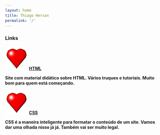 ```yaml
---
layout: home
title: Thiago Hersan
permalink: '/'
---
```

<h3>Links</h3>
<h4>
  <img src="imgs/coracao.gif">
  <a href="https://www.w3schools.com/html/">HTML</a>
  <p>Site com material didático sobre HTML. Vários truques e tutoriais. Muito bom para quem está começando.</p>
</h4>

<h4>
  <img src="imgs/coracao.gif">
  <a href="https://www.w3schools.com/css/">CSS</a>
  <p>CSS é a maneira inteligente para formatar o conteúdo de um site. Vamos dar uma olhada nisso já já. Também vai ser muito legal.</p>
</h4>
